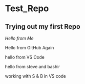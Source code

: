 # Test_Repo

## Trying out my first Repo

*Hello from Me*


Hello from GitHub Again


hello from VS Code

hello from steve and bashir

working with S & B in VS code

